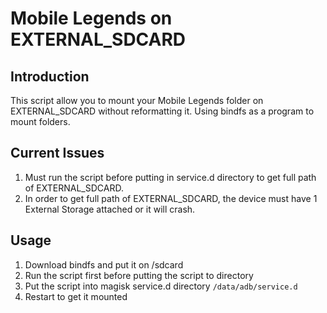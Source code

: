 # Mobile Legends on EXTERNAL_SDCARD

## Introduction

This script allow you to mount your Mobile Legends folder on EXTERNAL_SDCARD without reformatting it.
Using bindfs as a program to mount folders.

## Current Issues

1. Must run the script before putting in service.d directory to get full path of EXTERNAL_SDCARD.
2. In order to get full path of EXTERNAL_SDCARD, the device must have 1 External Storage attached or it will crash.

## Usage
1. Download bindfs and put it on /sdcard
2. Run the script first before putting the script to directory
3. Put the script into magisk service.d directory `/data/adb/service.d`
4. Restart to get it mounted
